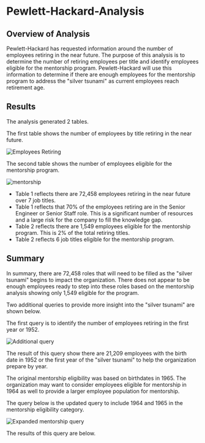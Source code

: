 # Pewlett-Hackard-Analysis

## Overview of Analysis

Pewlett-Hackard has requested information around the number of employees retiring in the near future.  The purpose of 
this analysis is to determine the number of retiring employees per title and identify employees eligible for the
mentorship program.  Pewlett-Hackard will use this information to determine if there are enough employees for 
the mentorship program to address the "silver tsunami" as current employees reach retirement age.

## Results 

The analysis generated 2 tables.

The first table shows the number of employees by title retiring in the near future.

![Employees Retiring](https://user-images.githubusercontent.com/100876517/167323828-d2d83bfe-5720-4c5d-b428-634d7fb3a749.png)

The second table shows the number of employees eligible for the mentorship program.

![mentorship](https://user-images.githubusercontent.com/100876517/167323830-f71ae844-241c-472a-9b6e-c3cbb269e4a7.png)

* Table 1 reflects there are 72,458 employees retiring in the near future over 7 job titles.
* Table 1 reflects that 70% of the employees retiring are in the Senior Engineer or Senior Staff role.  This is a 
  significant number of resources and a large risk for the company to fill the knowledge gap.
* Table 2 reflects there are 1,549 employees eligible for the mentorship program.  This is 2% of the total
  retiring titles.
* Table 2 reflects 6 job titles eligible for the mentorship program.

## Summary

In summary, there are 72,458 roles that will need to be filled as the "silver tsunami" begins to impact the
organization.  There does not appear to be enough employees ready to step into these roles based on the
mentorship analysis showing only 1,549 eligible for the program.

Two additional queries to provide more insight into the "silver tsunami" are shown below.

The first query is to identify the number of employees retiring in the first year or 1952.

![Additional query](https://user-images.githubusercontent.com/100876517/167326459-dd555df6-b7c4-4759-8bd0-a50b2383c7fd.png)

The result of this query show there are 21,209 employees with the birth date in 1952 or the first year of the "silver 
tsunami" to help the organization prepare by year.

The original mentorship eligibility was based on birthdates in 1965.  The organization may want to consider employees
eligible for mentorship in 1964 as well to provide a larger employee population for mentorship.

The query below is the updated query to include 1964 and 1965 in the mentorship eligibility category.

![Expanded mentorship query](https://user-images.githubusercontent.com/100876517/167327651-a1321e0a-43df-4582-9cf5-232a890c8c01.png)

The results of this query are below.  

